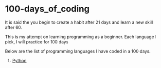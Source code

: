 # 100-days_of_coding

It is said the you begin to create a habit after 21 days and learn a new skill after 60. 

This is my attempt on learning programming as a beginner. Each language I pick, I will practice for 100 days

Below are the list of programming languages I have coded in a 100 days.

1. [Python](https://github.com/B-Akapo/100-days_of_coding/tree/main/python)
